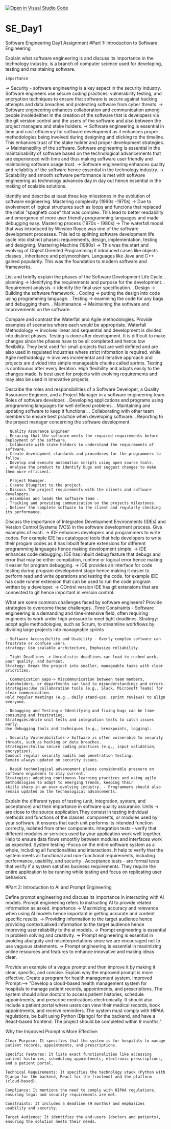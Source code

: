 [![Open in Visual Studio Code](https://classroom.github.com/assets/open-in-vscode-2e0aaae1b6195c2367325f4f02e2d04e9abb55f0b24a779b69b11b9e10269abc.svg)](https://classroom.github.com/online_ide?assignment_repo_id=18475376&assignment_repo_type=AssignmentRepo)
# SE_Day1
Software Engineering Day1 Assignment
#Part 1: Introduction to Software Engineering

Explain what software engineering is and discuss its importance in the technology industry.
is a branch of computer science used for developing, testing and maintaining software.

    importance
  -> Security - software engineering is a key aspect in the security industry. Software engineers use secure coding practices, vulnerability testing, and encryption techniques to ensure that software is secure against hacking attempts and data breaches and protecting software from cyber threats.
  -> Software engineering enhances collaboration and communication among people involedeither in the creation of the software that is developers via the git version control and the users of the software and also between the project managers and stake holders.
  -> Software engineering is essential in time and cost efficiency for software development as it enhances proper methodologies being involved during designing and sticking to the timeline. This enhances trust of the stake holder and proper development strategies.
  -> Maintainability of the software. Software engineering is essential in the maintainability of software based on the technological advancements that are experienced with time and thus making software user friendly and maintaining software usage trust.
  -> Software engineering enhances quality and reliability of the software hence essential in the technology industry.
  -> Scalability and smooth software performance is met with software engineering as technology advances day in day out hence essential in the making of scalable solutions.


Identify and describe at least three key milestones in the evolution of software engineering.
  Mastering complexity (1960s -1970s) -> Due to evolvement of logical structures such as loops and funcions that replaced the initial "spaghetti code" that was complex. This lead to better readability and emergence of more user friendly programming languages and made debugging easy.
  Mastering process (1970s - 1980s) -> The waterfall model that was introduced by Winston Royce was one of the software development processes. This led to splitting software development life cycle into distinct phases: requirements, design, implementation, testing and designing. 
  Mastering Machine (1980s) -> This was the start and evolving of Object Oriented Programming it intoduced cases like objects classes , inheritance and polymorphism.  Languages like Java and C++ gained popularity. This was the foundation to modern software and frameworks.

List and briefly explain the phases of the Software Development Life Cycle.
 . planning -> Idenitfying the requirements and purpose for the development.
 . Requirement analysis -> identify the final user specification.
 . Design -> Building the software framework.
 . Coding -> putting the design into code using programming language.
 . Testing -> examining the code for any bags and debugging them.
 . Maintenance -> Maintaining the software and Improvements on the software.

Compare and contrast the Waterfall and Agile methodologies. Provide examples of scenarios where each would be appropriate.
  Waterfall Methodology -> involves linear and sequential and development is divided into distinct phases. Testing is done after development. It is difficult to make changes since the phases have to be all completed and hence low flexibility. They best used for small projects that are well defined and are also used in regulated industries where strict infomation is required.
                              while
  Agile methodology -> involves incremental and iterative approach and projects are divided into simple manageable chunks called sprints. Testing is continuous after every iteration. High flexibility and adapts easily to the changes made. Is best used for projects with evolving requirements and may also be used in innovative projects.

Describe the roles and responsibilities of a Software Developer, a Quality Assurance Engineer, and a Project Manager in a software engineering team.
      Roles of software developer.
    . Developing applications and programs using programming languages for well defined problems.
    . Maintaining and updating software to keep it functional.
    . Collaborating with other team members to ensure best practice when developing software.
    . Reporting to the project manager concerning the software development.

      Quality Assurance Engineer
    . Ensuring that the software meets the required requirements before deployment of the software.
    . Colaborate with stake holders to understand the requirements of software.
    . Create development standards and procedures for the programmers to follow.
    . Develop and execute automation scripts using open source tools.
    . Analyse the product to identify bugs and suggest changes to make them more efficient.
    
      Project Manager.
    . Create blueprint to the project.
    . Discuss the project requirements with the clients and software developers.
    . Assembles and leads the software team .
    . Tracking and providing communication on the projects milestones.
    . Deliver the complete software to the client and regularly checking its performance.
    
Discuss the importance of Integrated Development Environments (IDEs) and Version Control Systems (VCS) in the software development process. Give examples of each.
  -> IDE enhances developers and programmers to write codes. For example IDE has catalogued tools that help developers to write their progam codes as it has inbuilt feature extensions for different programming languages hence making development simple.
  -> IDE enhances code debugging. IDE has inbuilt debug feature that debugs and error that may be either compilation, runtime or logical error hence making it easier for program debugging.
  -> IDE provides an interface for code testing during program development stage hence making it easier to perform read and write operations and testing the code. for example IDE has code runner extension that can be used to run the code program written by a developer.
  -> COntrol version IDE has git extensions that are connected to git hence important in version control.


What are some common challenges faced by software engineers? Provide strategies to overcome these challenges.
    .Time Constraints - Software engineering is a demanding and time-intensive field, often requiring engineers to work under high pressure to       meet tight deadlines.
     Strategy: adopt agile methodologies, such as Scrum, to streamline workflows by dividing large projects into manageable sprints 

    . Software Accessibility and Usability - Overly complex software can frustrate or confuse users. 
    strategy: Use scalable architecture, Emphasize reliability.

    . Tight Deadlines -> Unrealistic deadlines can lead to rushed work, poor quality, and burnout.
    Strategy: Break the project into smaller, manageable tasks with clear priorities.

    . Communication Gaps-> Miscommunication between team members, stakeholders, or departments can lead to misunderstandings and errors.
    Strategies:Use collaboration tools (e.g., Slack, Microsoft Teams) for clear communication.
    Hold regular meetings (e.g., daily stand-ups, sprint reviews) to align everyone.

    . Debugging and Testing-> Identifying and fixing bugs can be time-consuming and frustrating.
    Strategies:Write unit tests and integration tests to catch issues early.
    Use debugging tools and techniques (e.g., breakpoints, logging).

    . Security Vulnerabilities-> Software is often vulnerable to security threats, such as hacking or data breaches.
    Strategies:Follow secure coding practices (e.g., input validation, encryption).
    Conduct regular security audits and penetration testing.
    Remain always updated on security issues.

    . Rapid technological advancement places considerable pressure on software engineers to stay current.
    Strategies: adopting continuous learning practices and using agile methodologies to adapt to emerging trends, keeping their
    skills sharp in an ever-evolving industry. - Programmers should also remain updated on the technological advancements.



Explain the different types of testing (unit, integration, system, and acceptance) and their importance in software quality assurance.
  Units -> are close to the source application.They consist in testing individual methods and functions of the classes, components, or modules used by your software. it ensures that each unit performs its intended function correctly, isolated from other components.
   Integration tests - verify that different modules or services used by your application work well together. Help to ensure data flows smoothly between modules and interfaces work as expected.
  System testing -Focus on the entire software system as a whole, including all functionalities and interactions.
 It help to verify that the system meets all functional and non-functional requirements, including performance, usability, and    security .
   Acceptance tests - are formal tests that verify if a system satisfies business requirements. They require the entire application to be running while testing and focus on replicating user behaviors. 


#Part 2: Introduction to AI and Prompt Engineering

Define prompt engineering and discuss its importance in interacting with AI models.
  Prompt engineering refers to instructing AI to provide related information as asked.
    importance
  -> Maximizing accuracy and relevance when using AI models hence important in getting accurate and content specific results.
  -> Providing information to the target audience hence providing contextualixed information to the target audience hence improving user           reliability to the ai models.
  -> Prompt engineering is essential in problem solving and creativity.
  -> Prompt engineering is essential in avoiding abuiguity and misinterpretations since we are encouraged not to use vaguous statements.
  -> Prompt engineering is essential in maximizing online resources and features to enhance innovative and making ideas clear.

Provide an example of a vague prompt and then improve it by making it clear, specific, and concise. Explain why the improved prompt is more effective.
      Create a program for health management system.
Improved Prompt:--> "Develop a cloud-based health management system for hospitals to manage patient records, appointments, and prescriptions. The system should allow doctors to access patient histories, schedule appointments, and prescribe medications electronically. It should also include a patient portal where users can view their medical records, book appointments, and receive reminders. The system must comply with HIPAA regulations, be built using Python (Django) for the backend, and have a React-based frontend. The project should be completed within 9 months."

Why the Improved Prompt is More Effective:

    Clear Purpose: It specifies that the system is for hospitals to manage patient records, appointments, and prescriptions.

    Specific Features: It lists exact functionalities like accessing patient histories, scheduling appointments, electronic prescriptions, and a patient portal.

    Technical Requirements: It specifies the technology stack (Python with Django for the backend, React for the frontend) and the platform (cloud-based).

    Compliance: It mentions the need to comply with HIPAA regulations, ensuring legal and security requirements are met.

    Constraints: It includes a deadline (9 months) and emphasizes usability and security.

    Target Audience: It identifies the end-users (doctors and patients), ensuring the solution meets their needs.
